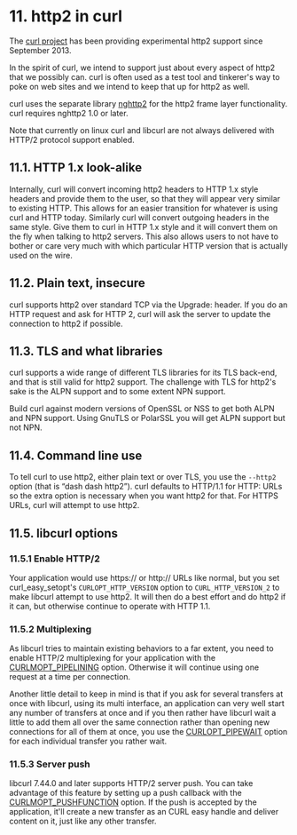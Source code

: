 # 11. http2 in curl

The [curl project](https://curl.haxx.se/) has been providing experimental http2 support since September 2013.

In the spirit of curl, we intend to support just about every aspect of http2 that we possibly can. curl is often used as a test tool and tinkerer's way to poke on web sites and we intend to keep that up for http2 as well.

curl uses the separate library [nghttp2](https://nghttp2.org/) for the http2 frame layer functionality. curl requires nghttp2 1.0 or later.

Note that currently on linux curl and libcurl are not always delivered with HTTP/2 protocol support enabled.

## 11.1. HTTP 1.x look-alike

Internally, curl will convert incoming http2 headers to HTTP 1.x style headers and provide them to the user, so that they will appear very similar to existing HTTP. This allows for an easier transition for whatever is using curl and HTTP today. Similarly curl will convert outgoing headers in the same style. Give them to curl in HTTP 1.x style and it will convert them on the fly when talking to http2 servers. This also allows users to not have to bother or care very much with which particular HTTP version that is actually used on the wire.

## 11.2. Plain text, insecure

curl supports http2 over standard TCP via the Upgrade: header. If you do an HTTP request and ask for HTTP 2, curl will ask the server to update the connection to http2 if possible.

## 11.3. TLS and what libraries

curl supports a wide range of different TLS libraries for its TLS back-end, and that is still valid for http2 support. The challenge with TLS for http2's sake is the ALPN support and to some extent NPN support.

Build curl against modern versions of OpenSSL or NSS to get both ALPN and NPN support. Using GnuTLS or PolarSSL you will get ALPN support but not NPN.

## 11.4. Command line use

To tell curl to use http2, either plain text or over TLS, you use the `--http2` option \(that is “dash dash http2”\). curl defaults to HTTP/1.1 for HTTP: URLs so the extra option is necessary when you want http2 for that. For HTTPS URLs, curl will attempt to use http2.

## 11.5. libcurl options

### 11.5.1 Enable HTTP/2

Your application would use https:// or http:// URLs like normal, but you set curl\_easy\_setopt's `CURLOPT_HTTP_VERSION` option to `CURL_HTTP_VERSION_2` to make libcurl attempt to use http2. It will then do a best effort and do http2 if it can, but otherwise continue to operate with HTTP 1.1.

### 11.5.2 Multiplexing

As libcurl tries to maintain existing behaviors to a far extent, you need to enable HTTP/2 multiplexing for your application with the [CURLMOPT\_PIPELINING](https://curl.haxx.se/libcurl/c/CURLMOPT_PIPELINING.html) option. Otherwise it will continue using one request at a time per connection.

Another little detail to keep in mind is that if you ask for several transfers at once with libcurl, using its multi interface, an application can very well start any number of transfers at once and if you then rather have libcurl wait a little to add them all over the same connection rather than opening new connections for all of them at once, you use the [CURLOPT\_PIPEWAIT](https://curl.haxx.se/libcurl/c/CURLOPT_PIPEWAIT.html) option for each individual transfer you rather wait.

### 11.5.3 Server push

libcurl 7.44.0 and later supports HTTP/2 server push. You can take advantage of this feature by setting up a push callback with the [CURLMOPT\_PUSHFUNCTION](https://curl.haxx.se/libcurl/c/CURLMOPT_PUSHFUNCTION.html) option. If the push is accepted by the application, it'll create a new transfer as an CURL easy handle and deliver content on it, just like any other transfer.


